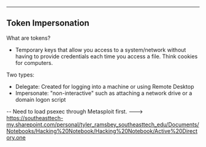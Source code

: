 --- ---

<h2>Token Impersonation</h2>

What are tokens?
- Temporary keys that allow you access to a system/network without having to provide credentials each time you access a file. Think cookies for computers.

Two types:
- Delegate: Created for logging into a machine or using Remote Desktop
- Impersonate: "non-interactive" such as attaching a network drive or a domain logon script

-- Need to load psexec through Metasploit first. ---> https://southeasttech-my.sharepoint.com/personal/tyler_ramsbey_southeasttech_edu/Documents/Notebooks/Hacking%20Notebook/Hacking%20Notebook/Active%20Directory.one